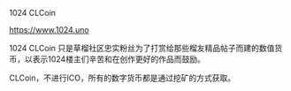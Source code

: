 ﻿1024 CLCoin

https://www.1024.uno

1024 CLCoin 只是草榴社区忠实粉丝为了打赏给那些榴友精品帖子而建的数值货币，以表示1024楼主们辛苦和在创作更好的作品而鼓励。

CLCoin，不进行ICO，所有的数字货币都是通过挖矿的方式获取。